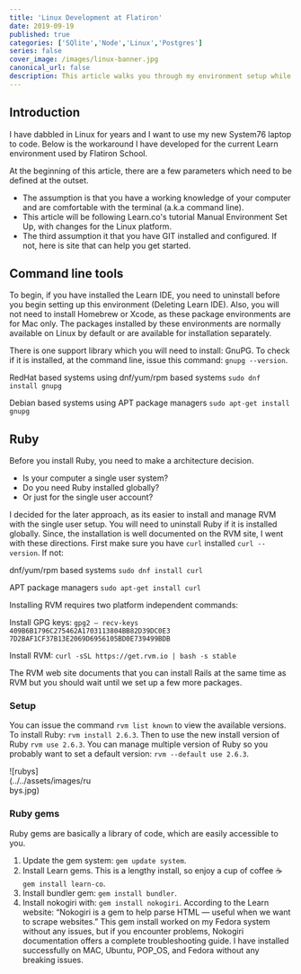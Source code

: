 ```yaml
---
title: 'Linux Development at Flatiron'
date: 2019-09-19
published: true
categories: ['SQlite','Node','Linux','Postgres']
series: false
cover_image: /images/linux-banner.jpg
canonical_url: false
description: This article walks you through my environment setup while I was attending Flatiron School Bootcamp in Software Engineering.
---
```


## Introduction
I have dabbled in Linux for years and I want to use my new System76 laptop to code. Below is the workaround I have developed for the current Learn environment used by Flatiron School.

At the beginning of this article, there are a few parameters which need to be defined at the outset.
- The assumption is that you have a working knowledge of your computer and are comfortable with the terminal (a.k.a command line).
- This article will be following Learn.co's tutorial Manual Environment Set Up, with changes for the Linux platform.
- The third assumption it that you have GIT installed and configured. If not, here is site that can help you get started.

## Command line tools
To begin, if you have installed the Learn IDE, you need to uninstall before you begin setting up this environment (Deleting Learn IDE). Also, you will not need to install Homebrew or Xcode, as these package environments are for Mac only. The packages installed by these environments are normally available on Linux by default or are available for installation separately.

There is one support library which you will need to install: GnuPG. To check if it is installed, at the command line, issue this command: `gnupg --version`.

RedHat based systems using dnf/yum/rpm based systems `sudo dnf install gnupg`

Debian based systems using APT package managers
`sudo apt-get install gnupg`

## Ruby
Before you install Ruby, you need to make a architecture decision.
- Is your computer a single user system?
- Do you need Ruby installed globally?
- Or just for the single user account?

I decided for the later approach, as its easier to install and manage RVM with the single user setup. You will need to uninstall Ruby if it is installed globally. Since, the installation is well documented on the RVM site, I went with these directions. First make sure you have `curl` installed `curl --version`. If not:

dnf/yum/rpm based systems
`sudo dnf install curl`

APT package managers
`sudo apt-get install curl`

Installing RVM requires two platform independent commands:

Install GPG keys:
`gpg2 — recv-keys 409B6B1796C275462A1703113804BB82D39DC0E3 7D2BAF1CF37B13E2069D6956105BD0E739499BDB`

Install RVM:
`curl -sSL https://get.rvm.io | bash -s stable`

The RVM web site documents that you can install Rails at the same time as RVM but you should wait until we set up a few more packages.

### Setup
You can issue the command `rvm list known` to view the available versions. To install Ruby: `rvm install 2.6.3`. Then to use the new install version of Ruby `rvm use 2.6.3`. You can manage multiple version of Ruby so you probably want to set a default version: `rvm --default use 2.6.3`.



<div style="width: 150px; height: auto" >
    ![rubys](../../assets/images/rubys.jpg)
</div>

### Ruby gems
Ruby gems are basically a library of code, which are easily accessible to you.
1. Update the gem system: `gem update system`.
2. Install Learn gems. This is a lengthy install, so enjoy a cup of coffee ☕️ `gem install learn-co`.
3. Install bundler gem: `gem install bundler`.
4. Install nokogiri with: `gem install nokogiri`. According to the Learn website: “Nokogiri is a gem to help parse HTML — useful when we want to scrape websites.” This gem install worked on my Fedora system without any issues, but if you encounter problems, Nokogiri documentation offers a complete troubleshooting guide. I have installed successfully on MAC, Ubuntu, POP_OS, and Fedora without any breaking issues.

